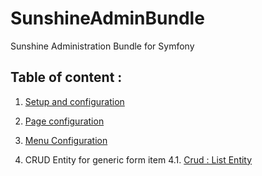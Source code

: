 # SunshineAdminBundle
Sunshine Administration Bundle for Symfony

## Table of content :

1. [Setup and configuration](Documentation/installation.md)
2. [Page configuration](Documentation/backoffice-page.md)
3. [Menu Configuration](Documentation/backoffice-menu.md)

4. CRUD Entity for generic form item
4.1. [Crud : List Entity](listEntity.md)
